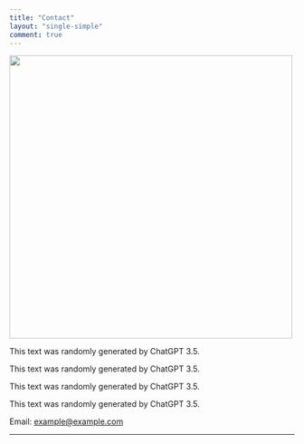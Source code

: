 ```yaml
---
title: "Contact"
layout: "single-simple"
comment: true
---
```


<div class="row">
<div class="col">

<div class="float-end mx-1 my-1 col-sm-6 order-sm-2 mb-3">
<img width="500px" src="/hugo-sewing-demo/contact/findme.png">
</div>

This text was randomly generated by ChatGPT 3.5. 

This text was randomly generated by ChatGPT 3.5. 

This text was randomly generated by ChatGPT 3.5. 

This text was randomly generated by ChatGPT 3.5. 

Email: example@example.com

</div>
</div>
<hr class="border-dark opacity-70"/>